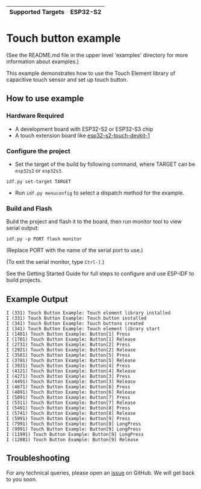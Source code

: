 | Supported Targets | ESP32-S2 |
| ----------------- | -------- |

# Touch button example

(See the README.md file in the upper level 'examples' directory for more information about examples.)

This example demonstrates how to use the Touch Element library of capacitive touch sensor and set up touch button.

## How to use example

### Hardware Required

* A development board with ESP32-S2 or ESP32-S3 chip
* A touch extension board like [esp32-s2-touch-devkit-1](https://docs.espressif.com/projects/espressif-esp-dev-kits/en/latest/esp32s2/esp32-s2-touch-devkit-1/user_guide.html)

### Configure the project

* Set the target of the build by following command, where TARGET can be `esp32s2` or `esp32s3`.
```
idf.py set-target TARGET
```
* Run `idf.py menuconfig` to select a dispatch method for the example.

### Build and Flash

Build the project and flash it to the board, then run monitor tool to view serial output:

```
idf.py -p PORT flash monitor
```

(Replace PORT with the name of the serial port to use.)

(To exit the serial monitor, type ``Ctrl-]``.)

See the Getting Started Guide for full steps to configure and use ESP-IDF to build projects.

## Example Output

```
I (331) Touch Button Example: Touch element library installed
I (331) Touch Button Example: Touch button installed
I (341) Touch Button Example: Touch buttons created
I (341) Touch Button Example: Touch element library start
I (1481) Touch Button Example: Button[1] Press
I (1701) Touch Button Example: Button[1] Release
I (2731) Touch Button Example: Button[2] Press
I (2921) Touch Button Example: Button[2] Release
I (3581) Touch Button Example: Button[5] Press
I (3781) Touch Button Example: Button[5] Release
I (3931) Touch Button Example: Button[4] Press
I (4121) Touch Button Example: Button[4] Release
I (4271) Touch Button Example: Button[3] Press
I (4491) Touch Button Example: Button[3] Release
I (4671) Touch Button Example: Button[6] Press
I (4891) Touch Button Example: Button[6] Release
I (5091) Touch Button Example: Button[7] Press
I (5311) Touch Button Example: Button[7] Release
I (5491) Touch Button Example: Button[8] Press
I (5741) Touch Button Example: Button[8] Release
I (5991) Touch Button Example: Button[9] Press
I (7991) Touch Button Example: Button[9] LongPress
I (9991) Touch Button Example: Button[9] LongPress
I (11991) Touch Button Example: Button[9] LongPress
I (12881) Touch Button Example: Button[9] Release
```

## Troubleshooting

For any technical queries, please open an [issue](https://github.com/espressif/esp-idf/issues) on GitHub. We will get back to you soon.
